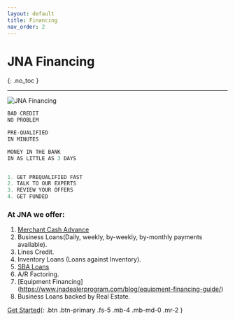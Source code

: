```yaml
---
layout: default
title: Financing
nav_order: 2
---
```


# JNA Financing
{: .no_toc }

 
---

![JNA Financing ](https://www.jnadealerprogram.com/images/financing2.jpg "JNA Financing")


```js
BAD CREDIT
NO PROBLEM

PRE-QUALIFIED
IN MINUTES

MONEY IN THE BANK
IN AS LITTLE AS 3 DAYS

```

```js

1. GET PREQUALIFIED FAST
2. TALK TO OUR EXPERTS
3. REVIEW YOUR OFFERS
4. GET FUNDED

```

### At JNA we offer:

1. [Merchant Cash Advance](https://www.jnadealerprogram.com/blog/starting-a-business-and-establishing-a-merchant-account/)
2. Business Loans(Daily, weekly, by-weekly, by-monthly payments available).
3. Lines Credit.
4. Inventory Loans (Loans against Inventory).
5. [SBA Loans](https://www.jnadealerprogram.com/blog/sba-loans-for-small-business/)
6. A/R Factoring.
7. [Equipment Financing] (https://www.jnadealerprogram.com/blog/equipment-financing-guide/)
8. Business Loans backed by Real Estate.

[Get Started](https://www.jnadealerprogram.com/jna-financing.php){: .btn .btn-primary .fs-5 .mb-4 .mb-md-0 .mr-2 } 

